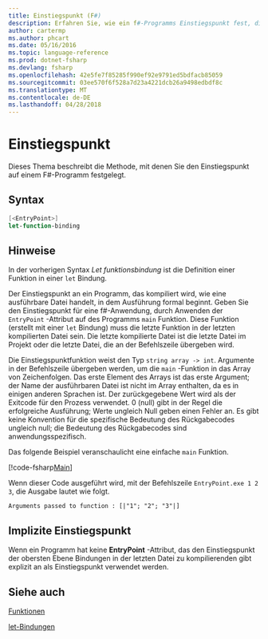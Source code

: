```yaml
---
title: Einstiegspunkt (F#)
description: Erfahren Sie, wie ein f#-Programms Einstiegspunkt fest, die als eine ausführbare Datei kompiliert wird, in dem Ausführung formal beginnt.
author: cartermp
ms.author: phcart
ms.date: 05/16/2016
ms.topic: language-reference
ms.prod: dotnet-fsharp
ms.devlang: fsharp
ms.openlocfilehash: 42e5fe7f85285f990ef92e9791ed5bdfacb85059
ms.sourcegitcommit: 03ee570f6f528a7d23a4221dcb26a9498edbdf8c
ms.translationtype: MT
ms.contentlocale: de-DE
ms.lasthandoff: 04/28/2018
---
```

# <a name="entry-point"></a>Einstiegspunkt

Dieses Thema beschreibt die Methode, mit denen Sie den Einstiegspunkt auf einem F#-Programm festgelegt.


## <a name="syntax"></a>Syntax

```fsharp
[<EntryPoint>]
let-function-binding
```

## <a name="remarks"></a>Hinweise
In der vorherigen Syntax *Let funktionsbindung* ist die Definition einer Funktion in einer `let` Bindung.

Der Einstiegspunkt an ein Programm, das kompiliert wird, wie eine ausführbare Datei handelt, in dem Ausführung formal beginnt. Geben Sie den Einstiegspunkt für eine f#-Anwendung, durch Anwenden der `EntryPoint` -Attribut auf des Programms `main` Funktion. Diese Funktion (erstellt mit einer `let` Bindung) muss die letzte Funktion in der letzten kompilierten Datei sein. Die letzte kompilierte Datei ist die letzte Datei im Projekt oder die letzte Datei, die an der Befehlszeile übergeben wird.

Die Einstiegspunktfunktion weist den Typ `string array -> int`. Argumente in der Befehlszeile übergeben werden, um die `main` -Funktion in das Array von Zeichenfolgen. Das erste Element des Arrays ist das erste Argument; der Name der ausführbaren Datei ist nicht im Array enthalten, da es in einigen anderen Sprachen ist. Der zurückgegebene Wert wird als der Exitcode für den Prozess verwendet. 0 (null) gibt in der Regel die erfolgreiche Ausführung; Werte ungleich Null geben einen Fehler an. Es gibt keine Konvention für die spezifische Bedeutung des Rückgabecodes ungleich null; die Bedeutung des Rückgabecodes sind anwendungsspezifisch.

Das folgende Beispiel veranschaulicht eine einfache `main` Funktion.

[!code-fsharp[Main](../../../../samples/snippets/fsharp/entry-point/snippet501.fs)]

Wenn dieser Code ausgeführt wird, mit der Befehlszeile `EntryPoint.exe 1 2 3`, die Ausgabe lautet wie folgt.

```console
Arguments passed to function : [|"1"; "2"; "3"|]
```

## <a name="implicit-entry-point"></a>Implizite Einstiegspunkt
Wenn ein Programm hat keine **EntryPoint** -Attribut, das den Einstiegspunkt der obersten Ebene Bindungen in der letzten Datei zu kompilierenden gibt explizit an als Einstiegspunkt verwendet werden.


## <a name="see-also"></a>Siehe auch
[Funktionen](index.md)

[let-Bindungen](let-bindings.md)
